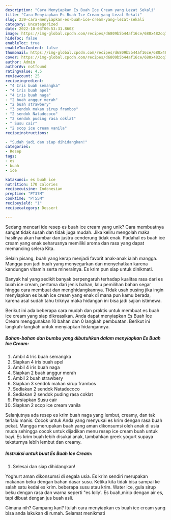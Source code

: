 ```yaml
---
description: "Cara Menyiapkan Es Buah Ice Cream yang Lezat Sekali"
title: "Cara Menyiapkan Es Buah Ice Cream yang Lezat Sekali"
slug: 239-cara-menyiapkan-es-buah-ice-cream-yang-lezat-sekali
category: Uncategorized
date: 2022-10-03T00:53:31.860Z
image: https://img-global.cpcdn.com/recipes/d6809b5b44af16ce/680x482cq70/es-buah-ice-cream-foto-resep-utama.jpg
hideToc: false
enableToc: true
enableTocContent: false
thumbnail: https://img-global.cpcdn.com/recipes/d6809b5b44af16ce/680x482cq70/es-buah-ice-cream-foto-resep-utama.jpg
cover: https://img-global.cpcdn.com/recipes/d6809b5b44af16ce/680x482cq70/es-buah-ice-cream-foto-resep-utama.jpg
author: Admin
authorAv: notfound
ratingvalue: 4.5
reviewcount: 25
recipeingredient:
- "4 Iris buah semangka"
- "4 iris buah apel"
- "4 iris buah naga"
- "2 buah anggur merah"
- "2 buah strawbery"
- "3 sendok makan sirup frambos"
- "2 sendok Natadecoco"
- "2 sendok puding rasa coklat"
- " Susu cair"
- "2 scop ice cream vanila"
recipeinstructions:

- "Sudah jadi dan siap dihidangkan!"
categories:
- Resep
tags:
- es
- buah
- ice

katakunci: es buah ice 
nutrition: 170 calories
recipecuisine: Indonesian
preptime: "PT37M"
cooktime: "PT55M"
recipeyield: "1"
recipecategory: Dessert

---
```





Sedang mencari ide resep es buah ice cream yang unik? Cara membuatnya sangat tidak susah dan tidak juga mudah. Jika keliru mengolah maka hasilnya akan hambar dan justru cenderung tidak enak. Padahal es buah ice cream yang enak seharusnya memiliki aroma dan rasa yang dapat memancing selera Kita.





Selain pisang, buah yang kerap menjadi favorit anak-anak ialah mangga. Mangga pun jadi buah yang menyegarkan dan menyehatkan karena kandungan vitamin serta mineralnya. Es krim pun siap untuk dinikmati.

Banyak hal yang sedikit banyak berpengaruh terhadap kualitas rasa dari es buah ice cream, pertama dari jenis bahan, lalu pemilihan bahan segar hingga cara membuat dan menghidangkannya. Tidak usah pusing jika ingin menyiapkan es buah ice cream yang enak di mana pun kamu berada, karena asal sudah tahu triknya maka hidangan ini bisa jadi sajian istimewa.






Berikut ini ada beberapa cara mudah dan praktis untuk membuat es buah ice cream yang siap dikreasikan. Anda dapat menyiapkan Es Buah Ice Cream menggunakan 10 bahan dan 0 langkah pembuatan. Berikut ini langkah-langkah untuk menyiapkan hidangannya.

<!--inarticleads1-->

##### Bahan-bahan dan bumbu yang dibutuhkan dalam menyiapkan Es Buah Ice Cream:

1. Ambil 4 Iris buah semangka
1. Siapkan 4 iris buah apel
1. Ambil 4 iris buah naga
1. Siapkan 2 buah anggur merah
1. Ambil 2 buah strawbery
1. Siapkan 3 sendok makan sirup frambos
1. Sediakan 2 sendok Natadecoco
1. Sediakan 2 sendok puding rasa coklat
1. Persiapkan  Susu cair
1. Siapkan 2 scop ice cream vanila


Selanjutnya ada resep es krim buah naga yang lembut, creamy, dan tak terlalu manis. Cocok untuk Anda yang menyukai es krim dengan rasa buah pekat. Mangga merupakan buah yang aman dikonsumsi oleh anak di usia muda sehingga cocok untuk dijadikan menu resep ice cream buah untuk bayi. Es krim buah lebih disukai anak, tambahkan greek yogurt supaya teksturnya lebih lembut dan creamy. 

<!--inarticleads2-->

##### Instruksi untuk buat Es Buah Ice Cream:


1. Selesai dan siap dihidangkan!

Yoghurt aman dikonsumsi di segala usia. Es krim sendiri merupakan makanan beku dengan bahan dasar susu. Ketika kita tidak bisa sampai ke salah satu kedai es krim. beberapa susu atau krim. Water ice, gula sirup beku dengan rasa dan warna seperti &#34;es lolly&#39;. Es buah,mirip dengan air es, tapi dibuat dengan jus buah asli. 

Gimana nih? Gampang kan? Itulah cara menyiapkan es buah ice cream yang bisa anda lakukan di rumah. Selamat menikmati
